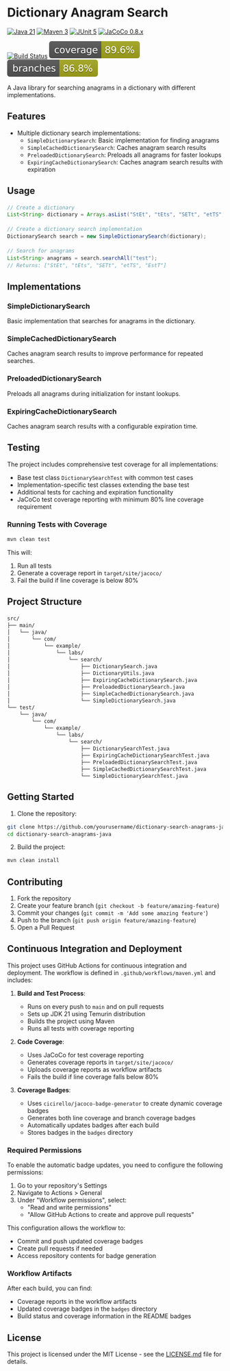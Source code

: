 # Dictionary Anagram Search

[![Java 21](https://img.shields.io/badge/Java-21-blue.svg)](https://www.java.com)
[![Maven 3](https://img.shields.io/badge/Maven-3-blue.svg)](https://maven.apache.org)
[![JUnit 5](https://img.shields.io/badge/JUnit-5-blue.svg)](https://junit.org/junit5/)
[![JaCoCo 0.8.x](https://img.shields.io/badge/JaCoCo-Coverage-blue.svg)](https://www.jacoco.org/jacoco/)  

[![Build Status](https://github.com/luismr/dictionary-search-anagrams-java/actions/workflows/maven.yml/badge.svg)](https://github.com/luismr/dictionary-search-anagrams-java/actions/workflows/maven.yml)
[![Coverage](https://github.com/luismr/dictionary-search-anagrams-java/blob/main/badges/jacoco.svg)](https://github.com/luismr/dictionary-search-anagrams-java/actions/workflows/maven.yml)
[![Branches](https://github.com/luismr/dictionary-search-anagrams-java/blob/main/badges/branches.svg)](https://github.com/luismr/dictionary-search-anagrams-java/actions/workflows/maven.yml)

A Java library for searching anagrams in a dictionary with different implementations.

## Features

- Multiple dictionary search implementations:
  - `SimpleDictionarySearch`: Basic implementation for finding anagrams
  - `SimpleCachedDictionarySearch`: Caches anagram search results
  - `PreloadedDictionarySearch`: Preloads all anagrams for faster lookups
  - `ExpiringCacheDictionarySearch`: Caches anagram search results with expiration

## Usage

```java
// Create a dictionary
List<String> dictionary = Arrays.asList("StEt", "tEts", "SETt", "etTS", "EstT");

// Create a dictionary search implementation
DictionarySearch search = new SimpleDictionarySearch(dictionary);

// Search for anagrams
List<String> anagrams = search.searchAll("test");
// Returns: ["StEt", "tEts", "SETt", "etTS", "EstT"]
```

## Implementations

### SimpleDictionarySearch
Basic implementation that searches for anagrams in the dictionary.

### SimpleCachedDictionarySearch
Caches anagram search results to improve performance for repeated searches.

### PreloadedDictionarySearch
Preloads all anagrams during initialization for instant lookups.

### ExpiringCacheDictionarySearch
Caches anagram search results with a configurable expiration time.

## Testing

The project includes comprehensive test coverage for all implementations:
- Base test class `DictionarySearchTest` with common test cases
- Implementation-specific test classes extending the base test
- Additional tests for caching and expiration functionality
- JaCoCo test coverage reporting with minimum 80% line coverage requirement

### Running Tests with Coverage

```bash
mvn clean test
```

This will:
1. Run all tests
2. Generate a coverage report in `target/site/jacoco/`
3. Fail the build if line coverage is below 80%

## Project Structure

```
src/
├── main/
│   └── java/
│       └── com/
│           └── example/
│               └── labs/
│                   └── search/
│                       ├── DictionarySearch.java
│                       ├── DictionaryUtils.java
│                       ├── ExpiringCacheDictionarySearch.java
│                       ├── PreloadedDictionarySearch.java
│                       ├── SimpleCachedDictionarySearch.java
│                       └── SimpleDictionarySearch.java
└── test/
    └── java/
        └── com/
            └── example/
                └── labs/
                    └── search/
                        ├── DictionarySearchTest.java
                        ├── ExpiringCacheDictionarySearchTest.java
                        ├── PreloadedDictionarySearchTest.java
                        ├── SimpleCachedDictionarySearchTest.java
                        └── SimpleDictionarySearchTest.java
```

## Getting Started

1. Clone the repository:
```bash
git clone https://github.com/yourusername/dictionary-search-anagrams-java.git
cd dictionary-search-anagrams-java
```

2. Build the project:
```bash
mvn clean install
```

## Contributing

1. Fork the repository
2. Create your feature branch (`git checkout -b feature/amazing-feature`)
3. Commit your changes (`git commit -m 'Add some amazing feature'`)
4. Push to the branch (`git push origin feature/amazing-feature`)
5. Open a Pull Request

## Continuous Integration and Deployment

This project uses GitHub Actions for continuous integration and deployment. The workflow is defined in `.github/workflows/maven.yml` and includes:

1. **Build and Test Process**:
   - Runs on every push to `main` and on pull requests
   - Sets up JDK 21 using Temurin distribution
   - Builds the project using Maven
   - Runs all tests with coverage reporting

2. **Code Coverage**:
   - Uses JaCoCo for test coverage reporting
   - Generates coverage reports in `target/site/jacoco/`
   - Uploads coverage reports as workflow artifacts
   - Fails the build if line coverage falls below 80%

3. **Coverage Badges**:
   - Uses `cicirello/jacoco-badge-generator` to create dynamic coverage badges
   - Generates both line coverage and branch coverage badges
   - Automatically updates badges after each build
   - Stores badges in the `badges` directory

### Required Permissions

To enable the automatic badge updates, you need to configure the following permissions:

1. Go to your repository's Settings
2. Navigate to Actions > General
3. Under "Workflow permissions", select:
   - "Read and write permissions"
   - "Allow GitHub Actions to create and approve pull requests"

This configuration allows the workflow to:
- Commit and push updated coverage badges
- Create pull requests if needed
- Access repository contents for badge generation

### Workflow Artifacts

After each build, you can find:
- Coverage reports in the workflow artifacts
- Updated coverage badges in the `badges` directory
- Build status and coverage information in the README badges

## License

This project is licensed under the MIT License - see the [LICENSE.md](LICENSE.md) file for details. 